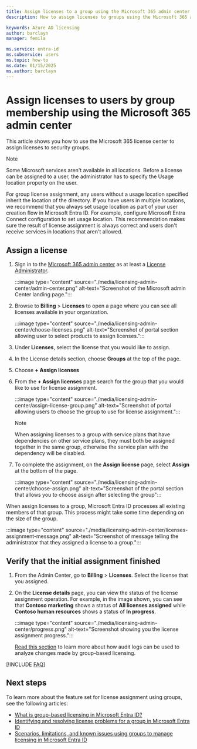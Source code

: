 ```yaml
---
title: Assign licenses to a group using the Microsoft 365 admin center
description: How to assign licenses to groups using the Microsoft 365 admin center

keywords: Azure AD licensing
author: barclayn
manager: femila

ms.service: entra-id
ms.subservice: users
ms.topic: how-to
ms.date: 01/15/2025
ms.author: barclayn
---
```


# Assign licenses to users by group membership using the Microsoft 365 admin center

This article shows you how to use the Microsoft 365 license center to assign licenses to security groups. 

> [!NOTE]
> Some Microsoft services aren't available in all locations. Before a license can be assigned to a user, the administrator has to specify the Usage location property on the user.
>
> For group license assignment, any users without a usage location specified inherit the location of the directory. If you have users in multiple locations, we recommend that you always set usage location as part of your user creation flow in Microsoft Entra ID. For example, configure Microsoft Entra Connect configuration to set usage location. This recommendation makes sure the result of license assignment is always correct and users don't receive services in locations that aren't allowed.

## Assign a license

1. Sign in to the [Microsoft 365 admin center](https://admin.microsoft.com/) as at least a [License Administrator](/entra/identity/role-based-access-control/permissions-reference#license-administrator).
   
      :::image type="content" source="./media/licensing-admin-center/admin-center.png" alt-text="Screenshot of the Microsoft admin Center landing page.":::

1. Browse to **Billing** > **Licenses** to open a page where you can see all licenses available in your organization.

      :::image type="content" source="./media/licensing-admin-center/choose-licenses.png" alt-text="Screenshot of portal section allowing user to select products to assign licenses.":::

1. Under **Licenses**, select the license that you would like to assign. 
1. In the License details section, choose **Groups** at the top of the page.
1. Choose **+ Assign licenses**
1. From the **+ Assign licenses** page search for the group that you would like to use for license assignment.

   :::image type="content" source="./media/licensing-admin-center/assign-license-group.png" alt-text="Screenshot of portal allowing users to choose the group to use for license assignment.":::
  
   >[!NOTE]
   >When assigning licenses to a group with service plans that have dependencies on other service plans, they must both be assigned together in the same group, otherwise the service plan with the dependency will be disabled.
  
1. To complete the assignment, on the **Assign license** page, select **Assign** at the bottom of the page.

   :::image type="content" source="./media/licensing-admin-center/choose-assign.png" alt-text="Screenshot of the portal section that allows you to choose assign after selecting the group":::

When assign licenses to a group, Microsoft Entra ID processes all existing members of that group. This process might take some time depending on the size of the group.

   :::image type="content" source="./media/licensing-admin-center/licenses-assignment-message.png" alt-text="Screenshot of message telling the administrator that they assigned a license to a group.":::

## Verify that the initial assignment finished

1. From the Admin Center, go to **Billing** > **Licenses**. Select the license that you assigned.

1. On the **License details** page, you can view the status of the license assignment operation. For example, in the image shown, you can see that **Contoso marketing** shows a status of **All licenses assigned** while **Contoso human resources** shows a status of **In progress**.

   :::image type="content" source="./media/licensing-admin-center/progress.png" alt-text="Screenshot showing you the license assignment progress.":::

   [Read this section](licensing-group-advanced.md#use-audit-logs-to-monitor-group-based-licensing-activity) to learn more about how audit logs can be used to analyze changes made by group-based licensing.

[!INCLUDE [FAQ](../../includes/licensing-move-microsoft-365-admin-center.md)]

## Next steps

To learn more about the feature set for license assignment using groups, see the following articles:

- [What is group-based licensing in Microsoft Entra ID?](~/fundamentals/concept-group-based-licensing.md?context=azure/active-directory/users-groups-roles/context/ugr-context)
- [Identifying and resolving license problems for a group in Microsoft Entra ID](licensing-groups-resolve-problems.md)
- [Scenarios, limitations, and known issues using groups to manage licensing in Microsoft Entra ID](licensing-group-advanced.md)
